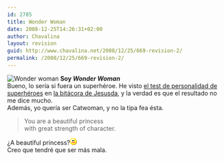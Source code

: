 ```yaml
---
id: 2785
title: Wonder Woman
date: 2008-12-25T14:26:31+02:00
author: Chavalina
layout: revision
guid: http://www.chavalina.net/2008/12/25/669-revision-2/
permalink: /2008/12/25/669-revision-2/
---
```

<img class="imgizqda" src="http://www.seabreezecomputers.com/superhero/pics/wonderwoman.jpg" alt="Wonder woman" /> **Soy _Wonder Woman_**  
Bueno, lo sería si fuera un superhéroe. He visto <a href="http://www.seabreezecomputers.com/superhero" target="_blank">el test de personalidad de superhéroes</a> en <a href="http://sol.blogia.com/2006/051001-yo-no-queria-ser-spiderman-.php" target="_blank">la bitácora de Jesusda</a>, y la verdad es que el resultado no me dice mucho.  
Además, yo quería ser Catwoman, y no la tipa fea ésta.

> You are a beautiful princess  
> with great strength of character.

¿A beautiful princess?![emo](/imagenes/emoticonos/confuso.gif)  
Creo que tendré que ser más mala.